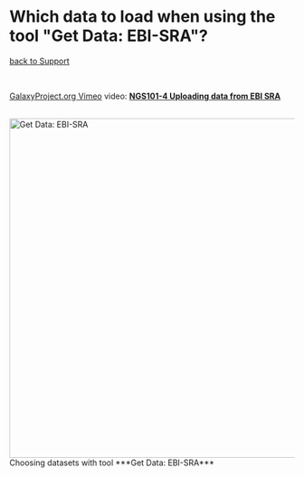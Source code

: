 # Which data to load when using the tool "Get Data: EBI-SRA"?

[back to Support](/src/support/index.md#loading-data)

<br />

[GalaxyProject.org Vimeo](https://vimeo.com/galaxyproject) video: **[NGS101-4 Uploading data from EBI SRA](https://vimeo.com/121187220)**

<br />

<div class='indent'> <img src="/src/images/learn/tool_ebi-sra_loading_datasets_to_galaxy.png" alt="Get Data: EBI-SRA" width="600" /> <br />Choosing datasets with tool ***Get Data: EBI-SRA***</div>
